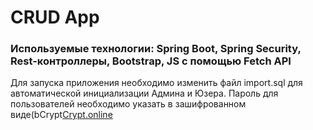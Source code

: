 <h1 align="left">CRUD App</h1> 
<h3 align="left">Используемые технологии: Spring Boot, Spring Security, Rest-контроллеры, Bootstrap, JS c помощью Fetch API</h3>
<p align="left">Для запуска приложения необходимо изменить файл import.sql для автоматической инициализации Админа и Юзера. Пароль для пользователей необходимо указать в зашифрованном виде(bCrypt<a href="https://bcrypt.online")>Crypt.online<a/></p>
